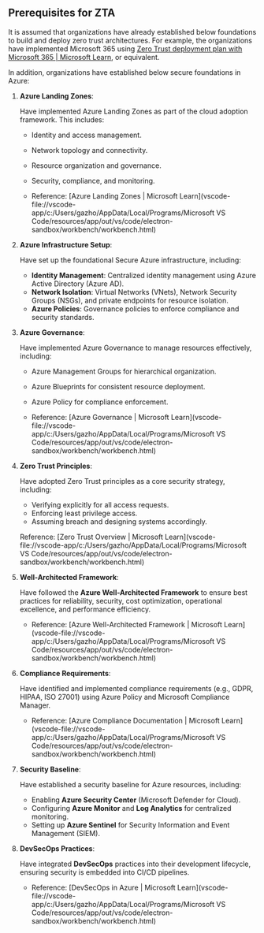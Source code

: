 ## **Prerequisites for ZTA**

It is assumed that organizations have already established below foundations to build and deploy zero trust architectures. For example, the organizations have implemented Microsoft 365 using [Zero Trust deployment plan with Microsoft 365 | Microsoft Learn](https://learn.microsoft.com/en-us/microsoft-365/security/microsoft-365-zero-trust?view=o365-worldwide&bc=%2Fsecurity%2Fzero-trust%2Fbreadcrumb%2Ftoc.json&toc=%2Fsecurity%2Fzero-trust%2Ftoc.json), or equivalent. 

In addition, organizations have established below secure foundations in Azure: 

1. **Azure Landing Zones**:

   Have implemented Azure Landing Zones as part of the cloud adoption framework. This includes:

   - Identity and access management.
   - Network topology and connectivity.
   - Resource organization and governance.
   - Security, compliance, and monitoring.

   - Reference: [Azure Landing Zones | Microsoft Learn](vscode-file://vscode-app/c:/Users/gazho/AppData/Local/Programs/Microsoft VS Code/resources/app/out/vs/code/electron-sandbox/workbench/workbench.html)

2. **Azure Infrastructure Setup**:

   Have set up the foundational Secure Azure infrastructure, including:

   - **Identity Management**: Centralized identity management using Azure Active Directory (Azure AD).
   - **Network Isolation**: Virtual Networks (VNets), Network Security Groups (NSGs), and private endpoints for resource isolation.
   - **Azure Policies**: Governance policies to enforce compliance and security standards.

3. **Azure Governance**:

   Have implemented Azure Governance to manage resources effectively, including:

   - Azure Management Groups for hierarchical organization.
   - Azure Blueprints for consistent resource deployment.
   - Azure Policy for compliance enforcement.

   - Reference: [Azure Governance | Microsoft Learn](vscode-file://vscode-app/c:/Users/gazho/AppData/Local/Programs/Microsoft VS Code/resources/app/out/vs/code/electron-sandbox/workbench/workbench.html)

4. **Zero Trust Principles**:

   Have adopted Zero Trust principles as a core security strategy, including:

   - Verifying explicitly for all access requests.
   - Enforcing least privilege access.
   - Assuming breach and designing systems accordingly.

   Reference: [Zero Trust Overview | Microsoft Learn](vscode-file://vscode-app/c:/Users/gazho/AppData/Local/Programs/Microsoft VS Code/resources/app/out/vs/code/electron-sandbox/workbench/workbench.html)

5. **Well-Architected Framework**:

   Have followed the **Azure Well-Architected Framework** to ensure best practices for reliability, security, cost optimization, operational excellence, and performance efficiency.

   - Reference: [Azure Well-Architected Framework | Microsoft Learn](vscode-file://vscode-app/c:/Users/gazho/AppData/Local/Programs/Microsoft VS Code/resources/app/out/vs/code/electron-sandbox/workbench/workbench.html)

6. **Compliance Requirements**:

   Have identified and implemented compliance requirements (e.g., GDPR, HIPAA, ISO 27001) using Azure Policy and Microsoft Compliance Manager.

   - Reference: [Azure Compliance Documentation | Microsoft Learn](vscode-file://vscode-app/c:/Users/gazho/AppData/Local/Programs/Microsoft VS Code/resources/app/out/vs/code/electron-sandbox/workbench/workbench.html)

7. **Security Baseline**:

   Have established a security baseline for Azure resources, including:

   - Enabling **Azure Security Center** (Microsoft Defender for Cloud).
   - Configuring **Azure Monitor** and **Log Analytics** for centralized monitoring.
   - Setting up **Azure Sentinel** for Security Information and Event Management (SIEM).

8. **DevSecOps Practices**:

   Have integrated **DevSecOps** practices into their development lifecycle, ensuring security is embedded into CI/CD pipelines.

   - Reference: [DevSecOps in Azure | Microsoft Learn](vscode-file://vscode-app/c:/Users/gazho/AppData/Local/Programs/Microsoft VS Code/resources/app/out/vs/code/electron-sandbox/workbench/workbench.html)


